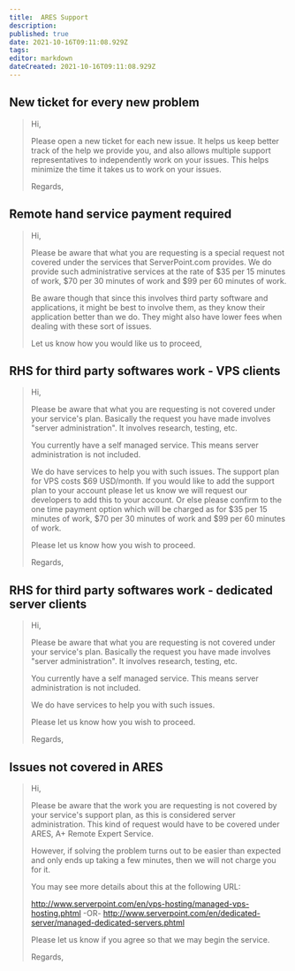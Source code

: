```yaml
---
title:  ARES Support 
description: 
published: true
date: 2021-10-16T09:11:08.929Z
tags: 
editor: markdown
dateCreated: 2021-10-16T09:11:08.929Z
---
```


## New ticket for every new problem
> Hi,
>  
> Please open a new ticket for each new issue. It helps us keep better track of the help we provide you, and also allows multiple support representatives to independently work on your issues. This helps minimize the time it takes us to work on your issues.
>  
> Regards,

## Remote hand service payment required
>  Hi,
>  
> Please be aware that what you are requesting is a special request not covered under the services that ServerPoint.com provides. We do provide such administrative services at the rate of $35 per 15 minutes of work, $70 per 30 minutes of work and $99 per 60 minutes of work.
>  
> Be aware though that since this involves third party software and applications, it might be best to involve them, as they know their application better than we do. They might also have lower fees when dealing with these sort of issues.
>  
> Let us know how you would like us to proceed,

## RHS for third party softwares work - VPS clients
>  Hi,
>  
> Please be aware that what you are requesting is not covered under your service's plan. Basically the request you have made involves "server administration". It involves research, testing, etc.
>  
> You currently have a self managed service. This means server administration is not included.
>  
> We do have services to help you with such issues. The support plan for VPS costs $69 USD/month. If you would like to add the support plan to your account please let us know we will  request our developers to add this to your account. Or else please confirm to the one time payment option which will be charged as for $35 per 15 minutes of work, $70 per 30 minutes of work and $99 per 60 minutes of work.
>  
> Please let us know how you wish to proceed.
>  
> Regards,


## RHS for third party softwares work - dedicated server clients
> 
> Hi,
>  
> Please be aware that what you are requesting is not covered under your service's plan. Basically the request you have made involves "server administration". It involves research, testing, etc.
>  
> You currently have a self managed service. This means server administration is not included.
>  
> We do have services to help you with such issues.
>  
> Please let us know how you wish to proceed.
>  
> Regards,

## Issues not covered in ARES
> Hi,
>  
> Please be aware that the work you are requesting is not covered by your service's support plan, as this is considered server administration. This kind of request would have to be covered under ARES, A+ Remote Expert Service.
>  
> However, if solving the problem turns out to be easier than expected and only ends up taking a few minutes, then we will not charge you for it.
>  
> You may see more details about this at the following URL:
>  
> http://www.serverpoint.com/en/vps-hosting/managed-vps-hosting.phtml
> -OR-
> http://www.serverpoint.com/en/dedicated-server/managed-dedicated-servers.phtml
>  
> Please let us know if you agree so that we may begin the service.
>  
> Regards,